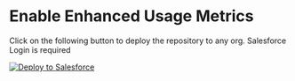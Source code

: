 # Enable Enhanced Usage Metrics

Click on the following button to deploy the repository to any org. Salesforce Login is required

<a href="https://githubsfdeploy.herokuapp.com?owner=Fielo-Apps&repo=enableEnhancedUsageMetrics">
  <img alt="Deploy to Salesforce"
       src="https://raw.githubusercontent.com/afawcett/githubsfdeploy/master/deploy.png">
</a>